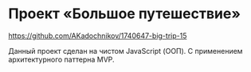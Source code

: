 # Проект «Большое путешествие»
https://github.com/AKadochnikov/1740647-big-trip-15

Данный проект сделан на чистом JavaScript (ООП). 
С применением архитектурного паттерна MVP.
